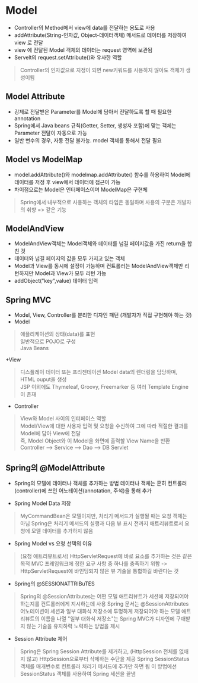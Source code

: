 Model
=======
+ Controller의 Method에서  view에 data를 전달하는 용도로 사용   
+ addAttribute(String-인자값, Object-데이터객체) 메서드로 데이터를 저장하여 view 로 전달
+ view 에 전달된 Model 객체의 데이터는 request 영역에 보관됨
+ Servelt의 request.setAttribute()와 유사한 역할

> Controller의 인자값으로 지정이 되면 new키워드를 사용하지 않아도 객체가 생성이됨

Model Attribute
--------
+ 강제로 전달받은 Parameter를 Model에 담아서 전달하도록 할 때 필요한 annotation
+ Spring에서 Java beans 규칙(Getter, Setter, 생성자 포함)에 맞는 객체는 Parameter 전달이 자동으로 가능
+ 일반 변수의 경우, 자동 전달 불가능. model 객체를 통해서 전달 필요


Model vs ModelMap
-----------
+ model.addAttribute()와 modelmap.addAttribute() 함수를 하용하여 Model에 데이터를 저정 후 view에서 데이터에 접근이 가능
+ 차이점으로는 Model은 인터페이스이며 ModelMap은 구현체
> Spring에서 내부적으로 사용하는 객체의 타입은 동일하며 사용의 구분은 개발자의 취향 => 같은 기능

ModelAndView
-----------
+ ModelAndView객체는 Model객체와 데이터를 넘길 페이지값을 가진 return을 합친 것
+ 데이터와 넘길 페이지의 값을 모두 가지고 있는 객체
+ Model과 View를 동시에 설정이 가능하며 컨트롤러는 ModelAndView객체만 리턴하지만 Model과 View가 모두 리턴 가능
+ addObject("key",value) 데이터 입력


Spring MVC
--------
+ Model, View, Controller를 분리한 디자인 패턴 (개발자가 직접 구현해야 하는 것)   
+ Model   
> 애플리케이션의 상태(data)를 표현   
  일반적으로 POJO로 구성   
  Java Beans   

+View
> 디스플레이 데이터 또는 프리젠테이션 Model data의 렌더링을 담당하며, HTML ouput을 생성   
  JSP 이외에도 Thymeleaf, Groovy, Freemarker 등 여러 Template Engine이 존재   

+ Controller   
> View와 Model 사이의 인터페이스 역할   
  Model/View에 대한 사용자 입력 및 요청을 수신하여 그에 따라 적절한 결과를 Model에 담아 View에 전달   
  즉, Model Object와 이 Model을 화면에 출력할 View Name을 반환   
  Controller —> Service —> Dao —> DB
  Servlet

Spring의 @ModelAttribute
------------
+ Spring의 모델에 데이터나 객체를 추가하는 방법
  데이터나 객체는 흔히 컨트롤러(controller)에 쓰인 어노테이션(annotation, 주석)을 통해 추가

+ Spring Model Data 저장
> MyCommandBean은 모델이지만, 처리기 메서드가 실행될 때는 요청 객체는 아님
  Spring은 처리기 메서드의 실행과 다음 뷰 표시 전까지 애트리뷰트로서 요청에 모델 데이터를 추가하지 않음

+ Spring Model vs 요청 선택의 이유
> (요청 애트리뷰트로서) HttpServletRequest에 바로 요소를 추가하는 것은 같은 목적
  MVC 프레임워크에 정한 요구 사항 중 하나를 충족하기 위함 -> HttpServletRequest에 바인딩되지 않은 뷰 기술을 통합하길 바란다는 것

+ Spring의 @SESSIONATTRIBuTES
> Spring의 @SessionAttributes는 어떤 모델 애트리뷰트가 세션에 저장되어야 하는지를 컨트롤러에게 지시하는데 사용
  Spring 문서는 @SessionAttributes 어노테이션이 세션과 일부 대화식 저장소에 투명하게 저장되어야 하는 모델 애트리뷰트의 이름을 나열
  "일부 대화식 저장소"는 Spring MVC가 디자인에 구애받지 않는 기술을 유지하력 노력하는 방법을 제시

+ Session Attribute 제어
> Spring은 Spring Session Attribute를 제거하고, (HttpSession 전체를 없애지 않고) HttpSession으로부터 삭제하는 수단을 제공
  Spring SessionStatus 객체를 매개변수로 컨트롤러 처리기 메서드에 추가만 하면 됨
  이 방법에선 SessionStatus 객체를 사용하여 Spring 세션을 끝냄

